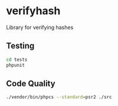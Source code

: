 # verifyhash
Library for verifying hashes

## Testing
```bash
cd tests
phpunit
```

## Code Quality
```bash
./vendor/bin/phpcs --standard=psr2 ./src
```

